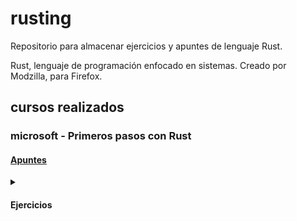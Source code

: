 # rusting

Repositorio para almacenar ejercicios y apuntes de lenguaje Rust.

Rust, lenguaje de programación enfocado en sistemas. Creado por Modzilla, para Firefox.


## cursos realizados

### microsoft - Primeros pasos con Rust
#### [Apuntes](./docs/microsoft.md)
<details><summary><h4>Ejercicios</h4></summary>

##### [Ejercicio final](./msft/ejercicio-final/)
Aplicación de tareas con opción para marcar las terminadas para que no se muestren y persistencia en json dentro del sistema.
##### [Ejercicio 1](./msft/ejercicio-1/) 
##### [Ejercicio 2](./msft/ejercicio-2/) 
##### [Ejercicio 3](./msft/ejercicio-3/) 
##### [Ejercicio 4](./msft/ejercicio-4/) 
##### [Ejercicio 5](./msft/ejercicio-5/) 
##### [Ejercicio 6](./msft/ejercicio-6/) 
##### [Ejercicio 7](./msft/ejercicio-7/) 
##### [Ejercicio 8](./msft/ejercicio-8/) 
##### [Ejercicio 9](./msft/ejercicio-9/) 
##### [Ejercicio 10](./msft/ejercicio-10/) 
##### [Ejercicio 11](./msft/ejercicio-11/) 
##### [Ejercicio 12](./msft/ejercicio-12/) 
##### [Ejercicio 13](./msft/ejercicio-13/) 
##### [Ejercicio 14](./msft/ejercicio_14/)

</details>





